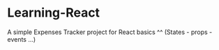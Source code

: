 # Learning-React
A simple Expenses Tracker project for React basics ^^
(States - props - events ...)

